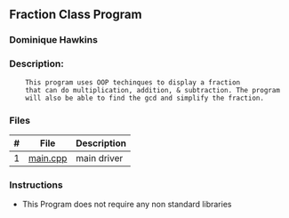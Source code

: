 ## Fraction Class Program
### Dominique Hawkins
### Description: 
		This program uses OOP techinques to display a fraction
		that can do multiplication, addition, & subtraction. The program
		will also be able to find the gcd and simplify the fraction.
### Files
|   #   | File     | Description                      |
| :---: | -------- | -------------------------------- |
|   1   |[main.cpp](https://github.com/DomHaw21/2143-OOP-HAWKINS/blob/main/Assignments/P01/main.cpp)| main driver |
### Instructions
- This Program does not require any non standard libraries
